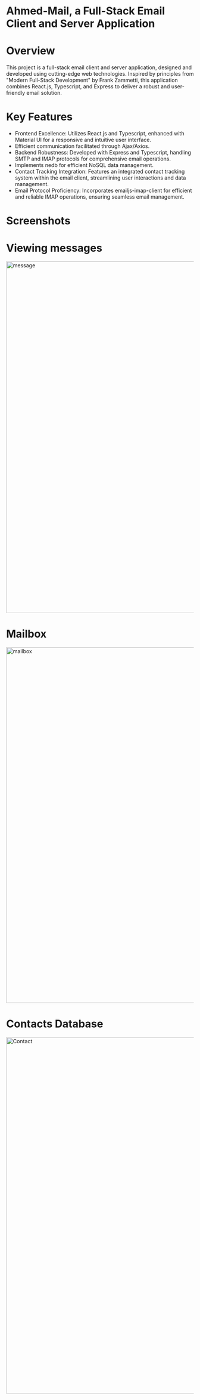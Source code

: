 # Ahmed-Mail, a Full-Stack Email Client and Server Application

# Overview
This project is a full-stack email client and server application, designed and developed using cutting-edge web technologies. Inspired by principles from "Modern Full-Stack Development" by Frank Zammetti, this application combines React.js, Typescript, and Express to deliver a robust and user-friendly email solution.

# Key Features
- Frontend Excellence: Utilizes React.js and Typescript, enhanced with Material UI for a responsive and intuitive user interface. 
- Efficient communication facilitated through Ajax/Axios.
- Backend Robustness: Developed with Express and Typescript, handling SMTP and IMAP protocols for comprehensive email operations. 
- Implements nedb for efficient NoSQL data management.
- Contact Tracking Integration: Features an integrated contact tracking system within the email client, streamlining user interactions and data management.
- Email Protocol Proficiency: Incorporates emailjs-imap-client for efficient and reliable IMAP operations, ensuring seamless email management.
  
# Screenshots
# Viewing messages
<img width="943" alt="message" src="https://github.com/ahmedryasser/Ahmed-Mail/assets/56661044/cd3574ab-0545-4ad9-a6f8-f505ae217ee2">



# Mailbox
<img width="954" alt="mailbox" src="https://github.com/ahmedryasser/Ahmed-Mail/assets/56661044/6810ce26-0b49-4e2e-acaa-9f475f6e7729">


# Contacts Database
<img width="956" alt="Contact" src="https://github.com/ahmedryasser/Ahmed-Mail/assets/56661044/69e56463-558d-4339-b5bd-522a63729fc3">
